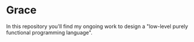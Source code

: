 # Grace

In this repository you'll find my ongoing work to design a "low-level purely
functional programming language".
